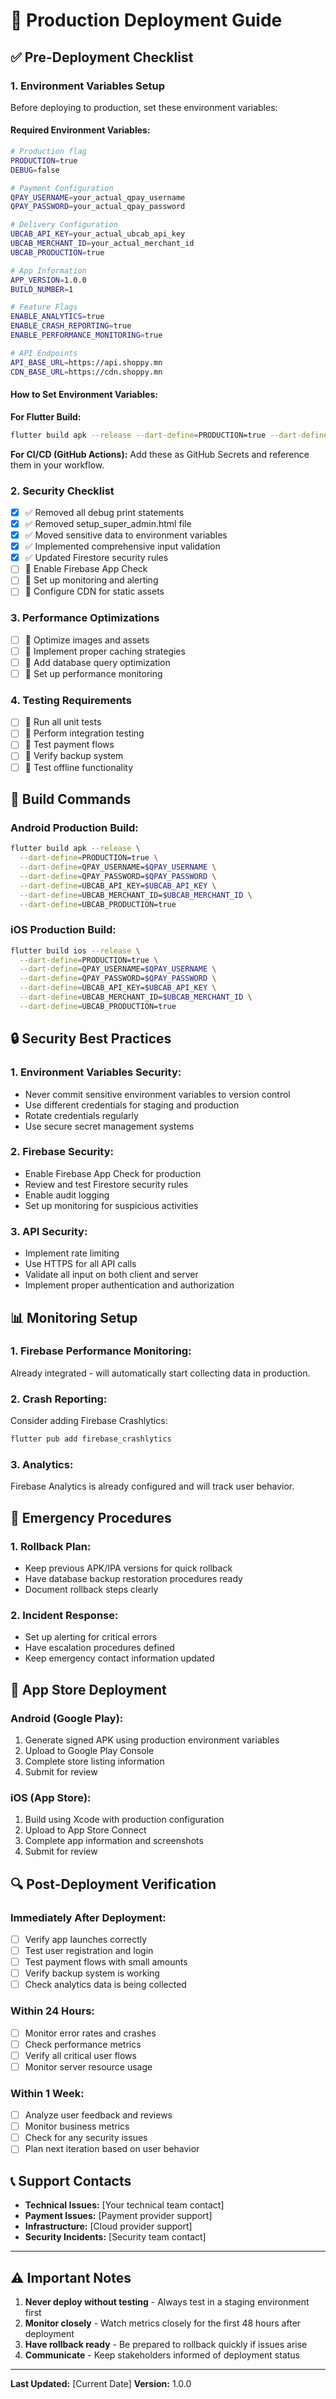 # 🚀 Production Deployment Guide

## ✅ Pre-Deployment Checklist

### 1. **Environment Variables Setup**

Before deploying to production, set these environment variables:

#### **Required Environment Variables:**
```bash
# Production flag
PRODUCTION=true
DEBUG=false

# Payment Configuration
QPAY_USERNAME=your_actual_qpay_username
QPAY_PASSWORD=your_actual_qpay_password

# Delivery Configuration  
UBCAB_API_KEY=your_actual_ubcab_api_key
UBCAB_MERCHANT_ID=your_actual_merchant_id
UBCAB_PRODUCTION=true

# App Information
APP_VERSION=1.0.0
BUILD_NUMBER=1

# Feature Flags
ENABLE_ANALYTICS=true
ENABLE_CRASH_REPORTING=true
ENABLE_PERFORMANCE_MONITORING=true

# API Endpoints
API_BASE_URL=https://api.shoppy.mn
CDN_BASE_URL=https://cdn.shoppy.mn
```

#### **How to Set Environment Variables:**

**For Flutter Build:**
```bash
flutter build apk --release --dart-define=PRODUCTION=true --dart-define=QPAY_USERNAME=your_username --dart-define=QPAY_PASSWORD=your_password
```

**For CI/CD (GitHub Actions):**
Add these as GitHub Secrets and reference them in your workflow.

### 2. **Security Checklist**

- [x] ✅ Removed all debug print statements
- [x] ✅ Removed setup_super_admin.html file
- [x] ✅ Moved sensitive data to environment variables
- [x] ✅ Implemented comprehensive input validation
- [x] ✅ Updated Firestore security rules
- [ ] 🔄 Enable Firebase App Check
- [ ] 🔄 Set up monitoring and alerting
- [ ] 🔄 Configure CDN for static assets

### 3. **Performance Optimizations**

- [ ] 🔄 Optimize images and assets
- [ ] 🔄 Implement proper caching strategies
- [ ] 🔄 Add database query optimization
- [ ] 🔄 Set up performance monitoring

### 4. **Testing Requirements**

- [ ] 🔄 Run all unit tests
- [ ] 🔄 Perform integration testing
- [ ] 🔄 Test payment flows
- [ ] 🔄 Verify backup system
- [ ] 🔄 Test offline functionality

## 🔧 Build Commands

### **Android Production Build:**
```bash
flutter build apk --release \
  --dart-define=PRODUCTION=true \
  --dart-define=QPAY_USERNAME=$QPAY_USERNAME \
  --dart-define=QPAY_PASSWORD=$QPAY_PASSWORD \
  --dart-define=UBCAB_API_KEY=$UBCAB_API_KEY \
  --dart-define=UBCAB_MERCHANT_ID=$UBCAB_MERCHANT_ID \
  --dart-define=UBCAB_PRODUCTION=true
```

### **iOS Production Build:**
```bash
flutter build ios --release \
  --dart-define=PRODUCTION=true \
  --dart-define=QPAY_USERNAME=$QPAY_USERNAME \
  --dart-define=QPAY_PASSWORD=$QPAY_PASSWORD \
  --dart-define=UBCAB_API_KEY=$UBCAB_API_KEY \
  --dart-define=UBCAB_MERCHANT_ID=$UBCAB_MERCHANT_ID \
  --dart-define=UBCAB_PRODUCTION=true
```

## 🔒 Security Best Practices

### **1. Environment Variables Security:**
- Never commit sensitive environment variables to version control
- Use different credentials for staging and production
- Rotate credentials regularly
- Use secure secret management systems

### **2. Firebase Security:**
- Enable Firebase App Check for production
- Review and test Firestore security rules
- Enable audit logging
- Set up monitoring for suspicious activities

### **3. API Security:**
- Implement rate limiting
- Use HTTPS for all API calls
- Validate all input on both client and server
- Implement proper authentication and authorization

## 📊 Monitoring Setup

### **1. Firebase Performance Monitoring:**
Already integrated - will automatically start collecting data in production.

### **2. Crash Reporting:**
Consider adding Firebase Crashlytics:
```bash
flutter pub add firebase_crashlytics
```

### **3. Analytics:**
Firebase Analytics is already configured and will track user behavior.

## 🚨 Emergency Procedures

### **1. Rollback Plan:**
- Keep previous APK/IPA versions for quick rollback
- Have database backup restoration procedures ready
- Document rollback steps clearly

### **2. Incident Response:**
- Set up alerting for critical errors
- Have escalation procedures defined
- Keep emergency contact information updated

## 📱 App Store Deployment

### **Android (Google Play):**
1. Generate signed APK using production environment variables
2. Upload to Google Play Console
3. Complete store listing information
4. Submit for review

### **iOS (App Store):**
1. Build using Xcode with production configuration
2. Upload to App Store Connect
3. Complete app information and screenshots
4. Submit for review

## 🔍 Post-Deployment Verification

### **Immediately After Deployment:**
- [ ] Verify app launches correctly
- [ ] Test user registration and login
- [ ] Test payment flows with small amounts
- [ ] Verify backup system is working
- [ ] Check analytics data is being collected

### **Within 24 Hours:**
- [ ] Monitor error rates and crashes
- [ ] Check performance metrics
- [ ] Verify all critical user flows
- [ ] Monitor server resource usage

### **Within 1 Week:**
- [ ] Analyze user feedback and reviews
- [ ] Monitor business metrics
- [ ] Check for any security issues
- [ ] Plan next iteration based on user behavior

## 📞 Support Contacts

- **Technical Issues:** [Your technical team contact]
- **Payment Issues:** [Payment provider support]
- **Infrastructure:** [Cloud provider support]
- **Security Incidents:** [Security team contact]

---

## ⚠️ Important Notes

1. **Never deploy without testing** - Always test in a staging environment first
2. **Monitor closely** - Watch metrics closely for the first 48 hours after deployment
3. **Have rollback ready** - Be prepared to rollback quickly if issues arise
4. **Communicate** - Keep stakeholders informed of deployment status

---

**Last Updated:** [Current Date]
**Version:** 1.0.0 
